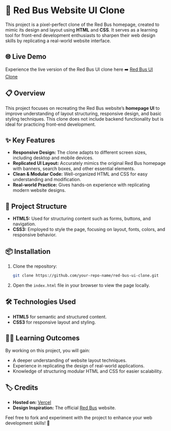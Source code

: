 # **🚌 Red Bus Website UI Clone**

This project is a pixel-perfect clone of the Red Bus homepage, created to mimic its design and layout using **HTML** and **CSS**. It serves as a learning tool for front-end development enthusiasts to sharpen their web design skills by replicating a real-world website interface.

## 🌐 Live Demo

Experience the live version of the Red Bus UI clone here ➡️ [Red Bus UI Clone](https://red-bus-ui.vercel.app/)

## 📋 Overview

This project focuses on recreating the Red Bus website’s **homepage UI** to improve understanding of layout structuring, responsive design, and basic styling techniques. This clone does not include backend functionality but is ideal for practicing front-end development.

## ✨ Key Features

- **Responsive Design:** The clone adapts to different screen sizes, including desktop and mobile devices.
- **Replicated UI Layout:** Accurately mimics the original Red Bus homepage with banners, search boxes, and other essential elements.
- **Clean & Modular Code:** Well-organized HTML and CSS for easy understanding and modification.
- **Real-world Practice:** Gives hands-on experience with replicating modern website designs.

## 📂 Project Structure

- **HTML5:** Used for structuring content such as forms, buttons, and navigation.
- **CSS3:** Employed to style the page, focusing on layout, fonts, colors, and responsive behavior.
  
## 📦 Installation

1. Clone the repository:
   ```bash
   git clone https://github.com/your-repo-name/red-bus-ui-clone.git
   ```
2. Open the `index.html` file in your browser to view the page locally.

## 🛠️ Technologies Used

- **HTML5** for semantic and structured content.
- **CSS3** for responsive layout and styling.

## 👨‍💻 Learning Outcomes

By working on this project, you will gain:

- A deeper understanding of website layout techniques.
- Experience in replicating the design of real-world applications.
- Knowledge of structuring modular HTML and CSS for easier scalability.

## 🏷️ Credits

- **Hosted on:** [Vercel](https://vercel.com/)
- **Design Inspiration:** The official [Red Bus](https://www.redbus.in/) website.

Feel free to fork and experiment with the project to enhance your web development skills! 🎨
